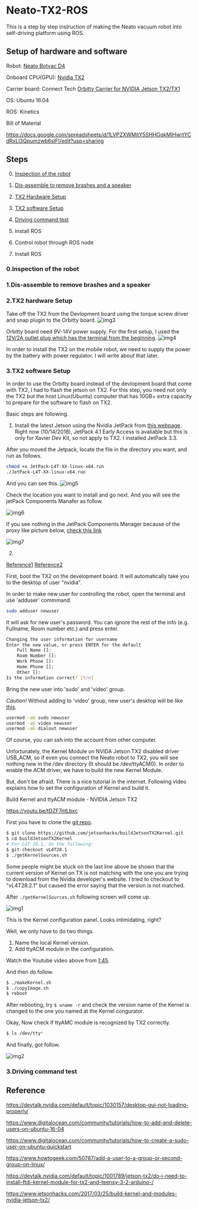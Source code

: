 # Neato-TX2-ROS

This is a step by step instruction of making the Neato vacuum robot into self-driving platform using ROS.

## Setup of hardware and software

Robot: [Neato Botvac D4](https://www.neatorobotics.com/robot-vacuum/botvac-connected-series/botvac-d4-connected/) 

Onboard CPU(GPU): [Nvidia TX2](https://www.nvidia.com/en-us/autonomous-machines/embedded-systems-dev-kits-modules/) 

Carrier board: Connect Tech [Orbitty Carrier for NVIDIA Jetson TX2/TX1](http://connecttech.com/product/orbitty-carrier-for-nvidia-jetson-tx2-tx1/) 


OS: Ubuntu 16.04 

ROS: Kinetics


Bill of Material

https://docs.google.com/spreadsheets/d/1LVPZXWMjtY5SHHGqkMlHwrtYCdRxLl3Qpumzwb6sIFI/edit?usp=sharing


## Steps

0. [Inspection of the robot](#inspection)
1. [Dis-assemble to remove brashes and a speaker](#disassembly)
2. [TX2 Hardware Setup](#tx2hardsetup)
3. [TX2 software Setup](#tx2softsetup)

3. [Driving command test](#drivingtest)
4. Install ROS
5. Control robot through ROS node
4. Install ROS

<a name="inspection"></a>
### 0.Inspection of the robot

<a name="disassembly"></a>
### 1.Dis-assemble to remove brashes and a speaker

<a name="tx2hardsetup"></a>
### 2.TX2 hardware Setup

Take off the TX2 from the Devlopment board using the torque screw driver and snap plugin to the Orbitty board.
![img3](/image/TX2Obritty.jpg)

Orbitty board need 9V-14V power supply. For the first setup, I used the [12V/2A outlet plug which has the terminal from the beginning](http://a.co/d/6whZ0oo).
![img4](/image/OutletPowerSupply.jpg)

In order to install the TX2 on the mobile robot, we need to supply the power by the battery with power regulator.
I will write about that later.

<a name="tx2softsetup"></a>
### 3.TX2 software Setup

In order to use the Orbitty board instead of the devlopment board that come with TX2, I had to flash the jetson on TX2. For this step, you need not only the TX2 but the host Linux(Ubuntu) computer that has 10GB+ extra capacity to prepare for the software to flash on TX2.

Basic steps are following.

1. Install the latest Jetson using the Nvidia JetPack from [this webpage](https://developer.nvidia.com/embedded/jetpack). Right now (10/14/2018), JetPack 4.1 Early Access is avaliable but this is only for Xavier Dev Kit, so not apply to TX2. I installed JetPack 3.3.

After you moved the Jetpack, locate the file in the directory you want, and run as follows.

```bash
chmod +x JetPack-L4T-XX-linux-x64.run
./JetPack-L4T-XX-linux-x64.run
```
And you can see this.
![img5](/image/jetson_install1.png)

Check the location you want to install and go next. And you will see the jetPack Components Manafer as follow.

![img6](/image/jetpackCompManager.png)

If you see nothing in the JetPack Components Manager because of the proxy like picture below, [check this link](https://devtalk.nvidia.com/default/topic/1016678/jetson-tx2/jetpack-3-0-jetsontx2-corporate-proxy/)

![img7](/image/JetPackInstallerEmpty.png)

2. 


[Reference1](https://github.com/NVIDIA-Jetson/jetson-trashformers/wiki/Jetson%E2%84%A2-Flashing-and-Setup-Guide-for-a-Connect-Tech-Carrier-Board)
[Reference2](https://youtu.be/9uMvXqhjxaQ)






First, boot the TX2 on the development board. It will automatically take you to the desktop of user "nvidia".

In order to make new user for controlling the robot, open the terminal and use 'adduser' commmand.

```bash
sudo adduser newuser
```
It will ask for new user's password. You can ignore the rest of the info (e.g. Fullname, Room number etc.) and press enter.

```bash
Changing the user information for username
Enter the new value, or press ENTER for the default
    Full Name []:
    Room Number []:
    Work Phone []:
    Home Phone []:
    Other []:
Is the information correct? [Y/n]
```
Bring the new user into 'sudo' and 'video' group. 

*Caution!* Without adding to 'video' group, new user's desktop will be like [this](https://youtu.be/_vEGhCDQ_rE).

```bash
usermod -aG sudo newuser
usermod -aG video newuser
usermod -aG dialout newuser

```

Of course, you can ssh into the account from other computer.


Unfortunately, the Kernel Module on NVIDA Jetson TX2 disabled driver USB_ACM, so if even you connect the Neato robot to TX2, you will see nothing new in the /dev directory (It should be /dev/ttyACM0). In order to enable the ACM driver, we have to build the new Kernel Module.

But, don't be afraid. There is a nice tutorial in the internet.
Following video explains how to set the configuration of Kernel and build it.

Build Kernel and ttyACM module - NVIDIA Jetson TX2

https://youtu.be/tDZF7ntLbxc

First you have to clone the [git repo](https://github.com/jetsonhacks/buildJetsonTX2Kernel).

```bash
$ git clone https://github.com/jetsonhacks/buildJetsonTX2Kernel.git
$ cd buildJetsonTX2Kernel
# For L4T 28.1, do the following:
$ git checkout vL4T28.1 
$ ./getKernelSources.sh
```
Some people might be stuck on the last line above be shown that the current version of Kernel on TX is not matching with the one you are trying to download from the Nvidia developer's website. I tried to checkout to "vL4T28.2.1" but caused the error saying that the version is not matched.

After ```./getKernelSources.sh``` following screen will come up.

![img1](/image/kernelconf.png)

This is the Kernel configuration panel. Looks intimidating, right? 

Well, we only have to do two things.

1. Name the local Kernel version.
2. Add ttyACM module in the configuration.

Watch the Youtube video above from [1:45](https://youtu.be/tDZF7ntLbxc?t=105).

And then do follow.

```bash
$ ./makeKernel.sh
$ ./copyImage.sh 
$ reboot
```

After rebooting, try ``` $ uname -r ``` and check the version name of the Kernel is changed to the one you named at the Kernel congurator.

Okay, Now check if ttyAMC module is recognized by TX2 correctly.

```bash
$ ls /dev/tty*
```
And finally, got follow.

![img2](/image/ACM0.png)





<a name="drivingtest"></a>
### 3.Driving command test


## Reference
https://devtalk.nvidia.com/default/topic/1030157/desktop-gui-not-loading-properly/

https://www.digitalocean.com/community/tutorials/how-to-add-and-delete-users-on-ubuntu-16-04

https://www.digitalocean.com/community/tutorials/how-to-create-a-sudo-user-on-ubuntu-quickstart

https://www.howtogeek.com/50787/add-a-user-to-a-group-or-second-group-on-linux/

https://devtalk.nvidia.com/default/topic/1001789/jetson-tx2/do-i-need-to-install-ftdi-kernel-module-for-tx2-and-teensy-3-2-arduino-/

https://www.jetsonhacks.com/2017/03/25/build-kernel-and-modules-nvidia-jetson-tx2/
